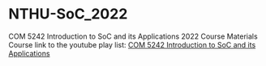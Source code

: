 # NTHU-SoC_2022
COM 5242 Introduction to SoC and its Applications 2022 Course Materials \
Course link to the youtube play list: [COM 5242 Introduction to SoC and its Applications](https://youtube.com/playlist?list=PLGchrBIABpxKo7Hx93NeYcNddwojvkNLO)

